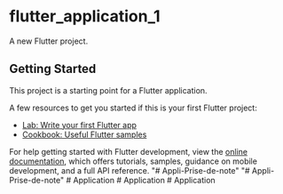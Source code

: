 # flutter_application_1

A new Flutter project.

## Getting Started

This project is a starting point for a Flutter application.

A few resources to get you started if this is your first Flutter project:

- [Lab: Write your first Flutter app](https://docs.flutter.dev/get-started/codelab)
- [Cookbook: Useful Flutter samples](https://docs.flutter.dev/cookbook)

For help getting started with Flutter development, view the
[online documentation](https://docs.flutter.dev/), which offers tutorials,
samples, guidance on mobile development, and a full API reference.
"# Appli-Prise-de-note" 
"# Appli-Prise-de-note" 
#   A p p l i c a t i o n  
 #   A p p l i c a t i o n  
 #   A p p l i c a t i o n  
 